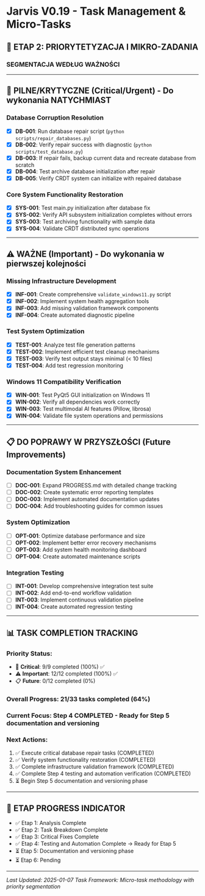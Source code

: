 # Jarvis V0.19 - Task Management & Micro-Tasks

## 🎯 **ETAP 2: PRIORYTETYZACJA I MIKRO-ZADANIA**

### **SEGMENTACJA WEDŁUG WAŻNOŚCI**

---

## 🚨 **PILNE/KRYTYCZNE (Critical/Urgent) - Do wykonania NATYCHMIAST**

### **Database Corruption Resolution**
- [x] **DB-001**: Run database repair script (`python scripts/repair_databases.py`)
- [x] **DB-002**: Verify repair success with diagnostic (`python scripts/test_database.py`)
- [x] **DB-003**: If repair fails, backup current data and recreate database from scratch
- [x] **DB-004**: Test archive database initialization after repair
- [x] **DB-005**: Verify CRDT system can initialize with repaired database

### **Core System Functionality Restoration**
- [x] **SYS-001**: Test main.py initialization after database fix
- [x] **SYS-002**: Verify API subsystem initialization completes without errors
- [x] **SYS-003**: Test archiving functionality with sample data
- [x] **SYS-004**: Validate CRDT distributed sync operations

---

## ⚠️ **WAŻNE (Important) - Do wykonania w pierwszej kolejności**

### **Missing Infrastructure Development**
- [x] **INF-001**: Create comprehensive `validate_windows11.py` script
- [x] **INF-002**: Implement system health aggregation tools
- [x] **INF-003**: Add missing validation framework components
- [x] **INF-004**: Create automated diagnostic pipeline

### **Test System Optimization**
- [x] **TEST-001**: Analyze test file generation patterns
- [x] **TEST-002**: Implement efficient test cleanup mechanisms
- [x] **TEST-003**: Verify test output stays minimal (< 10 files)
- [x] **TEST-004**: Add test regression monitoring

### **Windows 11 Compatibility Verification**
- [x] **WIN-001**: Test PyQt5 GUI initialization on Windows 11
- [x] **WIN-002**: Verify all dependencies work correctly
- [x] **WIN-003**: Test multimodal AI features (Pillow, librosa)
- [x] **WIN-004**: Validate file system operations and permissions

---

## 📋 **DO POPRAWY W PRZYSZŁOŚCI (Future Improvements)**

### **Documentation System Enhancement**
- [ ] **DOC-001**: Expand PROGRESS.md with detailed change tracking
- [ ] **DOC-002**: Create systematic error reporting templates
- [ ] **DOC-003**: Implement automated documentation updates
- [ ] **DOC-004**: Add troubleshooting guides for common issues

### **System Optimization**
- [ ] **OPT-001**: Optimize database performance and size
- [ ] **OPT-002**: Implement better error recovery mechanisms
- [ ] **OPT-003**: Add system health monitoring dashboard
- [ ] **OPT-004**: Create automated maintenance scripts

### **Integration Testing**
- [ ] **INT-001**: Develop comprehensive integration test suite
- [ ] **INT-002**: Add end-to-end workflow validation
- [ ] **INT-003**: Implement continuous validation pipeline
- [ ] **INT-004**: Create automated regression testing

---

## 📊 **TASK COMPLETION TRACKING**

### **Priority Status:**
- 🚨 **Critical**: 9/9 completed (100%) ✅
- ⚠️ **Important**: 12/12 completed (100%) ✅
- 📋 **Future**: 0/12 completed (0%)

### **Overall Progress**: 21/33 tasks completed (64%)

### **Current Focus**: Step 4 COMPLETED - Ready for Step 5 documentation and versioning

### **Next Actions**:
1. ✅ Execute critical database repair tasks (COMPLETED)
2. ✅ Verify system functionality restoration (COMPLETED)
3. ✅ Complete infrastructure validation framework (COMPLETED)
4. ✅ Complete Step 4 testing and automation verification (COMPLETED)
5. ⏳ Begin Step 5 documentation and versioning phase

---

## 🔄 **ETAP PROGRESS INDICATOR**
- ✅ Etap 1: Analysis Complete
- ✅ Etap 2: Task Breakdown Complete 
- ✅ Etap 3: Critical Fixes Complete
- ✅ Etap 4: Testing and Automation Complete → Ready for Etap 5
- ⏳ Etap 5: Documentation and versioning phase
- ⏳ Etap 6: Pending

---

*Last Updated: 2025-01-07*
*Task Framework: Micro-task methodology with priority segmentation*